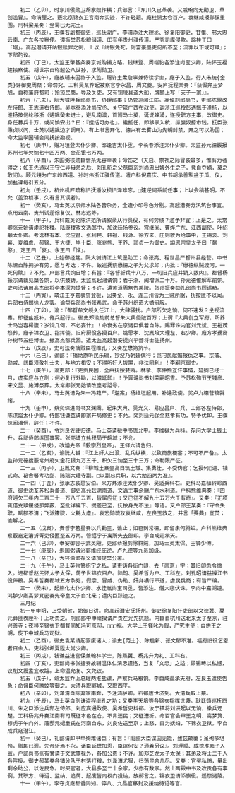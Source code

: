 <!-- { "loadSidebar": true } -->
        初二（乙卯），时东川侯勋卫胡家奴作横；兵部言：『东川久已革袭。又戚畹向无勛卫，草创滥冒』。命清厘之。覈北京锦衣卫官南奔实迹，不许轻题。廕杜锵太仓百户。袁继咸报郧镇重围。刑科梁某奏：全蜀已无完土。
        初三（丙辰），王骥右副都御史，巡抚湖广。李清添注大理丞、徐复阳御史，甘惟、邢大忠云南、广东各按察使。谭振举苏松粮储道、田有年贵州驿传道。严究司库侵欺。謚桂王曰「端」。高起潜请开纳银赎罪之例，上以『纳银免死，则富豪墨吏何所不至；流罪以下或可赎』；下部酌议。
        初四（丁巳），太监王肇基条奏京城购捕方略。钱继登、周端豹各添注尚宝少卿，陆怀玉福建按察使。胡世宗自称越公八世孙，求附勋卫。
        初五（戊午），廕故辅未国祚子入监。赠许土柔詹事兼侍读学士，廕子入监。行人朱统{金类}讦御史周粲；命勿究。工科吴某荐起被察官李永昌、周文夔。安庐抚程某奏：『获假弁王梦旭，自称藩府都司；抢掠民商，辱及关吏。又有铜陵县盗大船，牌额上写「天子一家」』。
        初六（己未），阮大铖陞兵部尚书，协理部事；仍管巡阅江防。高倬刑部尚书，吏部陈盟改左侍郎、王志道右侍郎。吴本泰添注尚宝丞、关守箴广西布政使。调浙江巡按彭遇颽于淮扬，以淮扬按何纶移浙（遇颽癸未进士，避乱南渡，首附马士英，诞说蜂涌，遂授职方主事，改御史。身任募兵十万，或问饷安出？曰：『搜括可办也』。纔抵任，即移家入杭，纵强奴掠市钱。抚臣张秉贞以问，士英以遇颽边才调用）。有上书言开化、德兴有云雾山为先朝封禁，开之可以助国；命太监李国辅会同抚按勘视。
        初七（庚申），赠冯垣登太仆少卿、邹逢吉太仆丞。李长春添注太仆少卿。太监孙元德覈报苏州七年欠饷七十四万两、金花银七万两。
        初八（辛酉），朱国弼核勋臣世系无容幸袭；命饬之（天启、崇祯之际冒袭最多，惟有力者得之；如王先通以王守仁异毋弟之后、刘孔昭之父荩臣系刘尚忠出婢外生之子，竟自夺嫡，莫之敢问）。顾元镜为广东岭西道、孙时伟浙江驿传道。遣户科倪嘉庆、中书胡承善掣盐于瓜、仪，加盐课每引五分。
        初九（壬戌），杭州机匠疏称旧抚潘汝桢旧泽难忘，□建逆祠系前任事；上以会稿甚明，不允（盖汝桢事，久有言其误者）。
        初十（癸亥），马士英以京师水陆各营杂务，全造小印号色分别。高起潜奏分汛筑台事宜。点用云南、贵州试差徐复仪、林志远等。
        十一（甲子），兵科戴英论陈洪范所请叙录从行员役，有何劳绩？滥予非宜；上是之。太常卿张元始请虔祀社稷。陆康稷改文选郎中，加沈廷扬参议。宫继阑、曹烨广东、江西副使。叶绍顒太仆卿。考选林有本、沈应昌、张利民、韩祖、钱源、徐方来、庄则敬为给事中，王锡衮、刘襄、夏维虞、郝锦、王大捷、毕十臣、张兆熊、王养、郭贞一为御史。謚思宗皇太子曰「献愍」、定王曰「哀」、永王曰「悼」。
        十二（乙丑），上始御经筵。阮大铖请江上筑堡助工；命张亮、程世昌严督州县经营。中书陈爊自陈拥护有劳，愿与考选；不许。故巡抚蔡懋德之子为父求卹；内批：『懋德纵贼渡河，一死何赎』？不允。户部言兵饷日增；有旨：『各督折兵十八万，一切旧兵应并销入数内』。都督杨振宗请裁见糜各饷，以供鼓铸。太监高起潜请饷；着于浙、闽增派二十万。孙元德催解军前饷。史可法请用高杰部将李本深为提督；不许。遣黄道周祭告禹陵。张孙振奏劾礼部尚书顾锡畴。
        十三（丙寅），靖江王亨嘉表贺登极，因奏全、永、连三州皆为土贼所踞，抚按匿不以闻。兵部右侍郎徐人龙罢。谕祭兵部尚书张希武。命于苏州织造大婚冠服。
        十四（丁卯），谕：『都督牟文绶久任江上，大肆骚扰。户部所欠之饷，何不速发？坐视流毒。即征盐抵补，催兵起行』。御史郑瑜劾前总督朱大典侵赃百万；上谓『大典创立军府，所养士马岂容枵腹？岁饷几何，不必妄计』！命衰劣在京诸臣俱着自陈。赐罪诛内官刘元斌、王裕茂祭葬，廕子锦衣卫、指挥使。旧府厨役各授百户。姚思孝、沈胤培大理左、右少卿。廕方孝孺裔孙树节五经博士。撤高杰部兵回。遣太监高起潜安抚兴平营将士驻扬州。
        十五（戊辰），史可法奏擒贼臣程维孔；又奏左懋第抗节。
        十六（己巳），谕部：『捐助原听民乐输，抄没乃朝廷偶行；岂刁民献媚报仇之事。宗藩、勋戚、武臣须敬礼士夫，与地方相安；不得听奸人拨置，非法罔利』！李嗣京御史。
        十七（庚午），谕吏部：『吏贪民困，全由抚按婪贿。林挚、李仲熊互讦事情，延搁已经十月，虚实应与立剖；何必复行外勘，以滋延卸』！予罪谴尚书刘荣嗣昭雪。予苏松殉节王锺彦、宋文显、施溥祭葬。太常卿张元始请改皇考謚号。
        十八（辛未），马士英请免朱一冯籍产。「逆案」杨维垣起用，补通政使。奖卢九德营粮就绪。
        十九（壬申），蔡奕琛进尚书文渊阁。起朱大典、吴光义、易应昌户、兵、工部各左侍郎，陈洪謚太仆少卿。侍郎钱谦益请即家开局修史；不允。奖刘廷元保全慈孝有功，特予优卹。王骥惊闻滇信，辞任；不许。
        二十（癸酉），令刘良佐驻归德。马士英请褫中书唐允甲。李维樾为兵科。存问大学士钱士升。兵部侍郎练国事罢。张亮请立盐税局于皖城；不允。
        二十一（甲戌），改謚先帝「毅宗烈皇帝」。王铎六请告归。
        二十二（乙亥），谕阮大铖：『江上奸人出没、乱兵纵横，以致商旅梗塞；不可不严备』。太监孙元德搜覈常州府欠金花银九万五千、积欠三饷至三十三万；命勒限严征。
        二十三（丙子），卫胤文奏：『柳城土寨金高自筑土城、集勇壮，不受伪官；乞授何□进、钱式命、葛舍馨考功郎，陈瑞大理寺副。□以副总兵职，以六觔四两为准』。
        二十四（丁丑），张承志袭惠安伯。来方炜添注太仆少卿、吴适兵科右。吏科马嘉植转岭西道、御史沈荃苏松兵备道、御史高允兹湖南道、文选主事余颺广东水利道。户科熊维典奏：『四府逋欠三年内三百三十一万八千五百，皆属应征；又已征不解九十五万六千有奇』。又奏：『正项辄借支赎锾侵那弊薮，至批详纔下、提差已至，抚按身先不法』等语。又户部王某奏：『守令失职，赋额不清；飞派朦胧，火耗太虐』。袁宏勋疏攻袁继咸，左良玉救之，并言「要典」宜焚；谕解之。
        二十五（戊寅），贵督李若星奏以兵勤王，谕止；如已到常德，即留隶何腾蛟。户科熊维典察覈嘉定漕折胥吏侵匿至五万两。管绍宁于寓所失去部印。李自成走承天。
        二十六（己卯），奉安御容于武英殿。吏部恭报剪除群贼，加马士英太保、王铎少傅。
        二十七（庚辰），朱国弼请治郭维经庇逆。卢九德等九员加级。
        二十八（辛巳），大兴伯邹存义请加提举公署。
        二十九（壬午），马士英殉管绍宁之私，请更铸各衙门印，去「南京」字；其旧印悉令缴入。进都督赵民怀太子太保，荫子世锦衣百户。陆朗、吴希哲为户、工科左。刘孔昭请益操江书役俸粮。吴希哲奏都城五方杂处，假宗、冒戚、伪勛、奸弁横行不道，虐民戾商；有旨严编。
        三十（癸未），起熊化太仆少卿、水佳胤尚宝司丞，皆添注。僧大悲伏诛。李向中嘉湖道。鸿胪少卿高梦箕密奏先帝皇太子自北来；遣内臣踪迹之。
        三月纪
        初一甲申朔，上受朝贺，始御日讲。命高起潜安抚扬州。御史徐复阳讦吏部以文德翼、夏元彝匿表陞补；上功责之。刑部郎中申继揆请严责左光先抗题。内臣自杭州送北来太子至京，驻兴善寺；夜移至锦衣卫都督同知冯可京邸，□□□视。大学士王铎叱为假，严究主使；自供王之明，旋下中城兵马司狱。
        初二（乙酉），御史袁某请起罪废诸人；谕史{范土}、陈启新、张文郁不准。福府旧役乞恩者百余人。吏科张希夏陞太常少卿。
        初三（丙戌），钱谦益进宫保兼翰林学士，陈燕翼、杨兆升为礼、工科右。
        初四（丁亥），吏部尚书张捷奏故辅温体仁清忠谨恪，当复「文忠」之謚；顾锡畴以私憾，议削文震孟宜改謚。上命温允复、文免议。
        初五（戊子），命太监乔上总理两淮盐课，严察兵马粮饷。李自成逼承天府，左良玉遣使告急；命督臣何腾蛟等御之。大清兵取郾城，又取西平。
        初八（辛卯），刘泽清自陈弃家南奔，予注鸿胪卿。右都唐世济到。大清兵取上蔡。
        初九（壬辰），马士英自剖诛盗程继孔之功；又奏李天培等各锦衣指挥世袭。耿廷籙巡抚四川、朱之臣添注兵部左侍郎、刘应宾通政使、吴希哲吏科都。汝宁镇将刘洪起以无饷，撤兵还楚。工科杨兆升奏江南有司既征本色在仓，不肯还民；又征漕折。命百官会审王之明、高梦箕、穆虎于午门外。藩邸元妃童氏在河南自东，刘良佐送至京；上怒，目为妖妇，下锦衣卫狱。李自成兵寇潜江。
        初十（癸巳），礼部请卹甲申殉难诸臣；有旨：『阁部大臣谋国无能，致兹颠覆；虽殉节堪怜，赠卹已渥。先帝斩焉不永，诸臣延世加恩，臣谊何安？通着另议』。刘理顺、成德准廕子入监。户部尚书张有誉请于文武廪禄外，各加公费；不许。加郑芝龙太子太保；其弟及将士二千人各陞授。御史郝某奏各镇分队于村落打粮，刘泽清尤狠，扫荡民舍几尽。又奏：官买私赂，量出剩余助公，以佐民急。时买官者，大县多至二十余家，少亦有数家。然止两殿中书及改贡各有事例，其职方、待诏、监纳、追荫、起废皆向权门投纳，故郝言之。锦衣卫请添旗役。遥祭诸陵。
        十一（甲午），李守贞廕都督同知。停八、九品官移封及援纳待诏等官。
